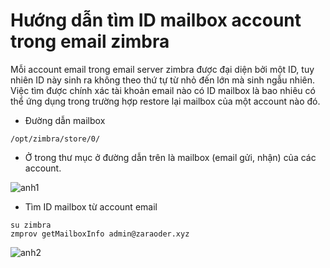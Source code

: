 # Hướng dẫn tìm ID mailbox account trong email zimbra

Mỗi account email trong email server zimbra được đại diện bởi một ID, tuy nhiên ID này sinh ra không theo thứ tự từ nhỏ đến lớn mà sinh ngẫu nhiên. Việc tìm được chính xác tài khoản email nào có ID mailbox là bao nhiêu có thể ứng dụng trong trường hợp restore lại mailbox của một account nào đó.

- Đường dẫn mailbox
```
/opt/zimbra/store/0/
```

- Ở trong thư mục ở đường dẫn trên là mailbox (email gửi, nhận) của các account.

![anh1](https://image.prntscr.com/image/94Pa3sr0TCGzKt3r7dSYdQ.png)


- Tìm ID mailbox từ account email
```
su zimbra
zmprov getMailboxInfo admin@zaraoder.xyz
```

![anh2](https://image.prntscr.com/image/yt5W_ln6So6YyCymLd7oCA.png)

